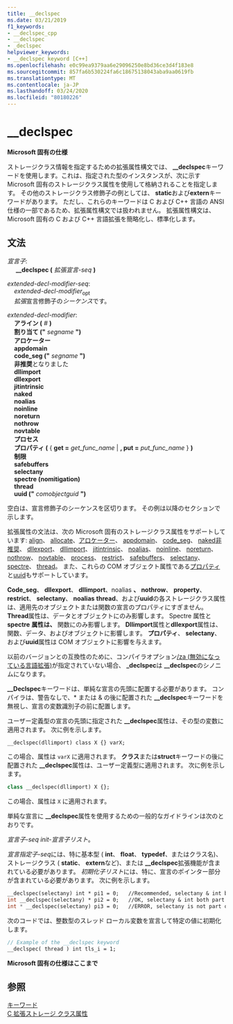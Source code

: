 ```yaml
---
title: __declspec
ms.date: 03/21/2019
f1_keywords:
- __declspec_cpp
- __declspec
- _declspec
helpviewer_keywords:
- __declspec keyword [C++]
ms.openlocfilehash: e0c99ea9379aa6e29096250e8bd36ce3d4f183e8
ms.sourcegitcommit: 857fa6b530224fa6c18675138043aba9aa0619fb
ms.translationtype: MT
ms.contentlocale: ja-JP
ms.lasthandoff: 03/24/2020
ms.locfileid: "80180226"
---
```

# <a name="__declspec"></a>__declspec

**Microsoft 固有の仕様**

ストレージクラス情報を指定するための拡張属性構文では、 **__declspec**キーワードを使用します。これは、指定された型のインスタンスが、次に示す Microsoft 固有のストレージクラス属性を使用して格納されることを指定します。 その他のストレージクラス修飾子の例としては、 **static**および**extern**キーワードがあります。 ただし、これらのキーワードは C および C++ 言語の ANSI 仕様の一部であるため、拡張属性構文では扱われません。 拡張属性構文は、Microsoft 固有の C および C++ 言語拡張を簡略化し、標準化します。

## <a name="grammar"></a>文法

*宣言子*:<br/>
&nbsp;&nbsp;&nbsp;&nbsp; **__declspec (** *拡張宣言-seq* **)**

*extended-decl-modifier-seq*:<br/>
&nbsp;&nbsp;&nbsp;&nbsp;*extended-decl-modifier*<sub>opt</sub><br/>
&nbsp;&nbsp;&nbsp;&nbsp;*拡張*宣言修飾子の*シーケンス*です。

*extended-decl-modifier*:<br/>
&nbsp;&nbsp;&nbsp;&nbsp;**アライン (** *#* **)**<br/>
&nbsp;&nbsp;&nbsp;&nbsp;**割り当て ("** *segname* **")**<br/>
&nbsp;&nbsp;&nbsp;&nbsp;**アロケーター**<br/>
&nbsp;&nbsp;&nbsp;&nbsp;**appdomain**<br/>
&nbsp;&nbsp;&nbsp;&nbsp;**code_seg ("** *segname* **")**<br/>
&nbsp;&nbsp;&nbsp;&nbsp;**非推奨**となりました<br/>
&nbsp;&nbsp;&nbsp;&nbsp;**dllimport**<br/>
&nbsp;&nbsp;&nbsp;&nbsp;**dllexport**<br/>
&nbsp;&nbsp;&nbsp;&nbsp;**jitintrinsic**<br/>
&nbsp;&nbsp;&nbsp;&nbsp;**naked**<br/>
&nbsp;&nbsp;&nbsp;&nbsp;**noalias**<br/>
&nbsp;&nbsp;&nbsp;&nbsp;**noinline**<br/>
&nbsp;&nbsp;&nbsp;&nbsp;**noreturn**<br/>
&nbsp;&nbsp;&nbsp;&nbsp;**nothrow**<br/>
&nbsp;&nbsp;&nbsp;&nbsp;**novtable**<br/>
&nbsp;&nbsp;&nbsp;&nbsp;**プロセス**<br/>
&nbsp;&nbsp;&nbsp;&nbsp;**プロパティ (** { **get =** _get_func_name_ &#124; **, put =** _put_func_name_ } **)**<br/>
&nbsp;&nbsp;&nbsp;&nbsp;**制限**<br/>
&nbsp;&nbsp;&nbsp;&nbsp;**safebuffers**<br/>
&nbsp;&nbsp;&nbsp;&nbsp;**selectany**<br/>
&nbsp;&nbsp;&nbsp;&nbsp;**spectre (nomitigation)**<br/>
&nbsp;&nbsp;&nbsp;&nbsp;**thread**<br/>
&nbsp;&nbsp;&nbsp;&nbsp;**uuid ("** *comobjectguid* **")**

空白は、宣言修飾子のシーケンスを区切ります。 その例は以降のセクションで示します。

拡張属性の文法は、次の Microsoft 固有のストレージクラス属性をサポートしています: [align](../cpp/align-cpp.md)、 [allocate](../cpp/allocate.md)、[アロケーター](../cpp/allocator.md)、 [appdomain](../cpp/appdomain.md)、 [code_seg](../cpp/code-seg-declspec.md)、 [naked](../cpp/naked-cpp.md)[非推奨](../cpp/deprecated-cpp.md)、 [dllexport](../cpp/dllexport-dllimport.md)、 [dllimport](../cpp/dllexport-dllimport.md)、 [jitintrinsic](../cpp/jitintrinsic.md)、 [noalias](../cpp/noalias.md)、 [noinline](../cpp/noinline.md)、 [noreturn](../cpp/noreturn.md)、 [nothrow](../cpp/nothrow-cpp.md)、 [novtable](../cpp/novtable.md)、 [process](../cpp/process.md)、 [restrict](../cpp/restrict.md)、 [safebuffers](../cpp/safebuffers.md)、 [selectany](../cpp/selectany.md)、 [spectre](../cpp/spectre.md)、 [thread](../cpp/thread.md)。 また、これらの COM オブジェクト属性である[プロパティ](../cpp/property-cpp.md)と[uuid](../cpp/uuid-cpp.md)もサポートしています。

**Code_seg**、 **dllexport**、 **dllimport**、noalias **、** **nothrow**、 **property**、 **restrict**、 **selectany**、 **noalias** **thread**、および**uuid**の各ストレージクラス属性は、適用先のオブジェクトまたは関数の宣言のプロパティにすぎません。 **Thread**属性は、データとオブジェクトにのみ影響します。 Spectre 属性と**spectre** **属性は、** 関数にのみ影響します。 **Dllimport**属性と**dllexport**属性は、関数、データ、およびオブジェクトに影響します。 **プロパティ**、 **selectany**、および**uuid**属性は COM オブジェクトに影響を与えます。

以前のバージョンとの互換性のために、コンパイラオプション[/za \(無効になっている言語拡張)](../build/reference/za-ze-disable-language-extensions.md)が指定されていない場合、 **_declspec**は **__declspec**のシノニムになります。

**__Declspec**キーワードは、単純な宣言の先頭に配置する必要があります。 コンパイラは、警告なしで、* または & の後に配置された **__declspec**キーワードを無視し、宣言の変数識別子の前に配置します。

ユーザー定義型の宣言の先頭に指定された **__declspec**属性は、その型の変数に適用されます。 次に例を示します。

```cpp
__declspec(dllimport) class X {} varX;
```

この場合、属性は `varX` に適用されます。 **クラス**または**struct**キーワードの後に配置された **__declspec**属性は、ユーザー定義型に適用されます。 次に例を示します。

```cpp
class __declspec(dllimport) X {};
```

この場合、属性は `X` に適用されます。

単純な宣言に **__declspec**属性を使用するための一般的なガイドラインは次のとおりです。

*宣言子-seq* *init-宣言子リスト*。

*宣言指定子-seq*には、特に基本型 ( **int**、 **float**、 **typedef**、またはクラス名)、ストレージクラス ( **static**、 **extern**など)、または **__declspec**拡張機能が含まれている必要があります。 *初期化子リスト*には、特に、宣言のポインター部分が含まれている必要があります。 次に例を示します。

```cpp
__declspec(selectany) int * pi1 = 0;   //Recommended, selectany & int both part of decl-specifier
int __declspec(selectany) * pi2 = 0;   //OK, selectany & int both part of decl-specifier
int * __declspec(selectany) pi3 = 0;   //ERROR, selectany is not part of a declarator
```

次のコードでは、整数型のスレッド ローカル変数を宣言して特定の値に初期化します。

```cpp
// Example of the __declspec keyword
__declspec( thread ) int tls_i = 1;
```

**Microsoft 固有の仕様はここまで**

## <a name="see-also"></a>参照

[キーワード](../cpp/keywords-cpp.md)<br/>
[C 拡張ストレージ クラス属性](../c-language/c-extended-storage-class-attributes.md)
